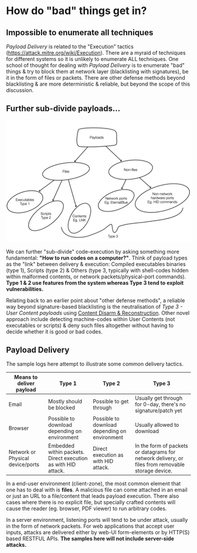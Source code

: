 # How do "bad" things get in?

## Impossible to enumerate all techniques

*Payload Delivery* is related to the "Execution" tactics (https://attack.mitre.org/wiki/Execution). There are a myraid of techniques for different systems so it is unlikely to enumerate ALL techniques. One school of thought for dealing with *Payload Delivery* is to enumerate "bad" things & try to block them at network layer (blacklisting with signatures), be it in the form of files or packets. There are other defense methods beyond blacklisting & are more deterministic & reliable, but beyond the scope of this discussion.

## Further sub-divide payloads...

![payloads](payloads.jpg)

We can further "sub-divide" code-execution by asking something more fundamental: **"How to run codes on a computer?"**. Think of payload types as the "link" between delivery & execution: Compiled executables binaries (type 1), Scripts (type 2) & Others (type 3, typically with shell-codes hidden within malformed contents, or network packets/physical-port commands).  **Type 1 & 2 use features from the system whereas Type 3 tend to exploit vulnerabilities.**

Relating back to an earlier point about "other defense methods", a reliable way beyond signature-based blacklisting is the neutralisation of *Type 3 - User Content payloads* using [Content Disarm & Reconstruction](https://en.wikipedia.org/wiki/Content_Disarm_%26_Reconstruction). Other novel approach include detecting machine-codes within User Contents (not executables or scripts) & deny such files altogether without having to decide whether it is good or bad codes.

## Payload Delivery

The sample logs here attempt to illustrate some common delivery tactics.

| Means to deliver payload         | Type 1                                                       | Type 2                                        | Type 3                                                       |
| -------------------------------- | ------------------------------------------------------------ | --------------------------------------------- | ------------------------------------------------------------ |
| Email                            | Mostly should be blocked                                     | Possible to get through                       | Usually get through for 0-day, there's no signature/patch yet |
| Browser                          | Possible to download depending on environment                | Possible to download depending on environment | Usually allowed to download                                  |
| Network or Physical device/ports | Embedded within packets. Direct execution as with HID attack. | Direct execution as with HID attack.          | In the form of packets or datagrams for network delivery, or files from removable storage device. |

In a end-user environment (client-zone), the most common element that one has to deal with is **files**. A malicious file can come attached in an email or just an URL to a file/content that leads payload execution. There also cases where there is no explicit file, but specially crafted contents will cause the reader (eg. browser, PDF viewer) to run arbitrary codes.

In a server environment, listening ports will tend to be under attack, usually in the form of network packets. For web applications that accept user inputs, attacks are delivered either by web-UI form-elements or by HTTP(S) based RESTFUL APIs. **The samples here will not include server-side attacks.**